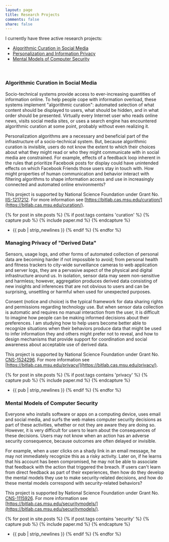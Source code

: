 ```yaml
---
layout: page
title: Research Projects
comments: false
share: false
---
```


I currently have three active research projects:

* [Algorithmic Curation in Social Media](#algorithmic-curation-in-social-media)
* [Personalization and Information Privacy](#personalization-and-information-privacy)
* [Mental Models of Computer Security](#mental-models-of-computer-security)
<br /><br /><br />

### Algorithmic Curation in Social Media
Socio-technical systems provide access to ever-increasing quantities of information online. To help people cope with information overload, these systems implement "algorithmic curation": automated selection of what content should be displayed to users, what should be hidden, and in what order should be presented. Virtually every Internet user who reads online news, visits social media sites, or uses a search engine has encountered algorithmic curation at some point, probably without even realizing it.

Personalization algorithms are a necessary and beneficial part of the infrastructure of a socio-technical system. But, because algorithmic curation is invisible, users do not know the extent to which their choices about what they might read or who they might communicate with in social media are constrained.  For example, effects of a feedback loop inherent in the rules that prioritize Facebook posts for display could have unintended effects on which Facebook Friends those users stay in touch with. How might properties of human communication and behavior interact with filtering algorithms to shape information access and use in increasingly connected and automated online environments?

This project is supported by National Science Foundation under Grant No. [IIS-1217212](http://nsf.gov/awardsearch/showAward?AWD_ID=1217212). For more information see [https://bitlab.cas.msu.edu/curation/](https://bitlab.cas.msu.edu/curation/).

{% for post in site.posts %}
{% if post.tags contains 'curation' %}
{% capture pub %}
{% include paper.md %}
{% endcapture %}
* {{ pub | strip_newlines }}
{% endif %}
{% endfor %}


### Managing Privacy of "Derived Data"
Sensors, usage logs, and other forms of automated collection of personal data are becoming harder if not impossible to avoid; from personal health and fitness trackers to city-wide surveillance cameras to web application and server logs, they are a pervasive aspect of the physical and digital infrastructure around us. In isolation, sensor data may seem non-sensitive and harmless; however, aggregation produces derived data consisting of new insights and inferences that are not obvious to users and can be surprising, unsettling or harmful when used for unexpected purposes.

Consent (notice and choice) is the typical framework for data sharing rights and permissions regarding technology use. But when sensor data collection is automatic and requires no manual interaction from the user, it is difficult to imagine how people can be making informed decisions about their preferences. I am studying how to help users become better able to recognize situations when their behaviors produce data that might be used to infer information they and others might prefer not to reveal, and how to design mechanisms that provide support for coordination and social awareness about acceptable use of derived data.

This project is supported by National Science Foundation under Grant No. [CNS-1524296](http://www.nsf.gov/awardsearch/showAward?AWD_ID=1524296). For more information see [https://bitlab.cas.msu.edu/privacy/](https://bitlab.cas.msu.edu/privacy/).

{% for post in site.posts %}
{% if post.tags contains 'privacy' %}
{% capture pub %}
{% include paper.md %}
{% endcapture %}
* {{ pub | strip_newlines }}
{% endif %}
{% endfor %}


### Mental Models of Computer Security
Everyone who installs software or apps on a computing device, uses email and social media, and surfs the web makes computer security decisions as part of these activities, whether or not they are aware they are doing so. However, it is very difficult for users to learn about the consequences of these decisions. Users may not know when an action has an adverse security consequence, because outcomes are often delayed or invisible. 

For example, when a user clicks on a shady link in an email message, he may not immediately recognize this as a risky activity. Later on, if he learns that his account has been compromised, he may not be able to associate that feedback with the action that triggered the breach. If users can't learn from direct feedback as part of their experiences, then how do they develop the mental models they use to make security-related decisions, and how do these mental models correspond with security-related behaviors?

This project is supported by National Science Foundation under Grant No. [CNS-1115926](http://www.nsf.gov/awardsearch/showAward.do?AwardNumber=1115926). For more information see [https://bitlab.cas.msu.edu/securitymodels/](https://bitlab.cas.msu.edu/securitymodels/).

{% for post in site.posts %}
{% if post.tags contains 'security' %}
{% capture pub %}
{% include paper.md %}
{% endcapture %}
* {{ pub | strip_newlines }}
{% endif %}
{% endfor %}



